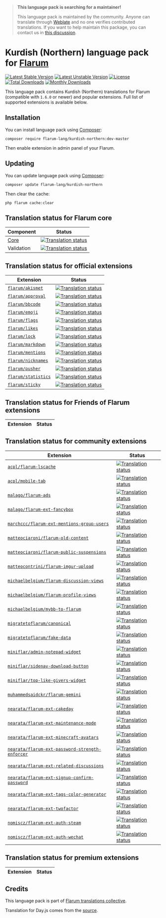 > **This language pack is searching for a maintainer!**
>
> This language pack is maintained by the community. Anyone can translate through [Weblate](https://weblate.rob006.net/languages/kmr/flarum/) and no one verifies contributed translations. If you want to help maintain this package, you can contact us in [this discussion](https://discuss.flarum.org/d/27519-the-flarum-language-project).


# Kurdish (Northern) language pack for [Flarum](https://flarum.org/)

[![Latest Stable Version](https://img.shields.io/packagist/v/flarum-lang/kurdish-northern?color=success&label=stable)](https://packagist.org/packages/flarum-lang/kurdish-northern) 
[![Latest Unstable Version](https://img.shields.io/packagist/v/flarum-lang/kurdish-northern?include_prereleases&label=unstable)](https://packagist.org/packages/flarum-lang/kurdish-northern) 
[![License](https://img.shields.io/packagist/l/flarum-lang/kurdish-northern)](https://packagist.org/packages/flarum-lang/kurdish-northern) 
[![Total Downloads](https://img.shields.io/packagist/dt/flarum-lang/kurdish-northern)](https://packagist.org/packages/flarum-lang/kurdish-northern/stats) 
[![Monthly Downloads](https://img.shields.io/packagist/dm/flarum-lang/kurdish-northern)](https://packagist.org/packages/flarum-lang/kurdish-northern/stats) 

This language pack contains Kurdish (Northern) translations for Flarum (compatible with `1.6.0` or newer) and popular extensions. Full list of supported extensions is available below.


## Installation

You can install language pack using [Composer](https://getcomposer.org/):

```console
composer require flarum-lang/kurdish-northern:dev-master
```

Then enable extension in admin panel of your Flarum.


## Updating

You can update language pack using [Composer](https://getcomposer.org/):

```console
composer update flarum-lang/kurdish-northern
```

Then clear the cache:

```console
php flarum cache:clear
```


## Translation status for Flarum core

| Component | Status |
| --- | --- |
| [Core](https://github.com/flarum/flarum-core) | [![Translation status](https://weblate.rob006.net/widgets/flarum/kmr/core/svg-badge.svg)](https://weblate.rob006.net/projects/flarum/core/kmr/) |
| Validation | [![Translation status](https://weblate.rob006.net/widgets/flarum/kmr/validation/svg-badge.svg)](https://weblate.rob006.net/projects/flarum/validation/kmr/) |


## Translation status for official extensions

<!-- flarum-extensions-list-start -->

| Extension | Status |
| --- | --- |
| [`flarum/akismet`](https://github.com/flarum/akismet) | [![Translation status](https://weblate.rob006.net/widgets/flarum/kmr/flarum-akismet/svg-badge.svg)](https://weblate.rob006.net/projects/flarum/flarum-akismet/kmr/) |
| [`flarum/approval`](https://github.com/flarum/approval) | [![Translation status](https://weblate.rob006.net/widgets/flarum/kmr/flarum-approval/svg-badge.svg)](https://weblate.rob006.net/projects/flarum/flarum-approval/kmr/) |
| [`flarum/bbcode`](https://github.com/flarum/bbcode) | [![Translation status](https://weblate.rob006.net/widgets/flarum/kmr/flarum-bbcode/svg-badge.svg)](https://weblate.rob006.net/projects/flarum/flarum-bbcode/kmr/) |
| [`flarum/emoji`](https://github.com/flarum/emoji) | [![Translation status](https://weblate.rob006.net/widgets/flarum/kmr/flarum-emoji/svg-badge.svg)](https://weblate.rob006.net/projects/flarum/flarum-emoji/kmr/) |
| [`flarum/flags`](https://github.com/flarum/flags) | [![Translation status](https://weblate.rob006.net/widgets/flarum/kmr/flarum-flags/svg-badge.svg)](https://weblate.rob006.net/projects/flarum/flarum-flags/kmr/) |
| [`flarum/likes`](https://github.com/flarum/likes) | [![Translation status](https://weblate.rob006.net/widgets/flarum/kmr/flarum-likes/svg-badge.svg)](https://weblate.rob006.net/projects/flarum/flarum-likes/kmr/) |
| [`flarum/lock`](https://github.com/flarum/lock) | [![Translation status](https://weblate.rob006.net/widgets/flarum/kmr/flarum-lock/svg-badge.svg)](https://weblate.rob006.net/projects/flarum/flarum-lock/kmr/) |
| [`flarum/markdown`](https://github.com/flarum/markdown) | [![Translation status](https://weblate.rob006.net/widgets/flarum/kmr/flarum-markdown/svg-badge.svg)](https://weblate.rob006.net/projects/flarum/flarum-markdown/kmr/) |
| [`flarum/mentions`](https://github.com/flarum/mentions) | [![Translation status](https://weblate.rob006.net/widgets/flarum/kmr/flarum-mentions/svg-badge.svg)](https://weblate.rob006.net/projects/flarum/flarum-mentions/kmr/) |
| [`flarum/nicknames`](https://github.com/flarum/nicknames) | [![Translation status](https://weblate.rob006.net/widgets/flarum/kmr/flarum-nicknames/svg-badge.svg)](https://weblate.rob006.net/projects/flarum/flarum-nicknames/kmr/) |
| [`flarum/pusher`](https://github.com/flarum/pusher) | [![Translation status](https://weblate.rob006.net/widgets/flarum/kmr/flarum-pusher/svg-badge.svg)](https://weblate.rob006.net/projects/flarum/flarum-pusher/kmr/) |
| [`flarum/statistics`](https://github.com/flarum/statistics) | [![Translation status](https://weblate.rob006.net/widgets/flarum/kmr/flarum-statistics/svg-badge.svg)](https://weblate.rob006.net/projects/flarum/flarum-statistics/kmr/) |
| [`flarum/sticky`](https://github.com/flarum/sticky) | [![Translation status](https://weblate.rob006.net/widgets/flarum/kmr/flarum-sticky/svg-badge.svg)](https://weblate.rob006.net/projects/flarum/flarum-sticky/kmr/) |

<!-- flarum-extensions-list-stop -->


## Translation status for Friends of Flarum extensions

<!-- fof-extensions-list-start -->

| Extension | Status |
| --- | --- |

<!-- fof-extensions-list-stop -->


## Translation status for community extensions

<!-- various-extensions-list-start -->

| Extension | Status |
| --- | --- |
| [`acpl/flarum-lscache`](https://github.com/android-com-pl/flarum-lscache) | [![Translation status](https://weblate.rob006.net/widgets/flarum/kmr/acpl-lscache/svg-badge.svg)](https://weblate.rob006.net/projects/flarum/acpl-lscache/kmr/) |
| [`acpl/mobile-tab`](https://github.com/android-com-pl/mobile-tab) | [![Translation status](https://weblate.rob006.net/widgets/flarum/kmr/acpl-mobile-tab/svg-badge.svg)](https://weblate.rob006.net/projects/flarum/acpl-mobile-tab/kmr/) |
| [`malago/flarum-ads`](https://github.com/malago86/flarum-ads) | [![Translation status](https://weblate.rob006.net/widgets/flarum/kmr/malago-ads/svg-badge.svg)](https://weblate.rob006.net/projects/flarum/malago-ads/kmr/) |
| [`malago/flarum-ext-fancybox`](https://github.com/malago86/flarum-ext-fancybox) | [![Translation status](https://weblate.rob006.net/widgets/flarum/kmr/malago-fancybox/svg-badge.svg)](https://weblate.rob006.net/projects/flarum/malago-fancybox/kmr/) |
| [`marchccc/flarum-ext-mentions-group-users`](https://github.com/Marchccc/flarum-ext-mentions-group-users) | [![Translation status](https://weblate.rob006.net/widgets/flarum/kmr/marchccc-mentions-group-users/svg-badge.svg)](https://weblate.rob006.net/projects/flarum/marchccc-mentions-group-users/kmr/) |
| [`matteociaroni/flarum-old-content`](https://github.com/matteociaroni/flarum-old-content) | [![Translation status](https://weblate.rob006.net/widgets/flarum/kmr/matteociaroni-old-content/svg-badge.svg)](https://weblate.rob006.net/projects/flarum/matteociaroni-old-content/kmr/) |
| [`matteociaroni/flarum-public-suspensions`](https://github.com/matteociaroni/flarum-public-suspensions) | [![Translation status](https://weblate.rob006.net/widgets/flarum/kmr/matteociaroni-public-suspensions/svg-badge.svg)](https://weblate.rob006.net/projects/flarum/matteociaroni-public-suspensions/kmr/) |
| [`matteocontrini/flarum-imgur-upload`](https://github.com/matteocontrini/flarum-imgur-upload) | [![Translation status](https://weblate.rob006.net/widgets/flarum/kmr/matteocontrini-imgur-upload/svg-badge.svg)](https://weblate.rob006.net/projects/flarum/matteocontrini-imgur-upload/kmr/) |
| [`michaelbelgium/flarum-discussion-views`](https://github.com/MichaelBelgium/flarum-discussion-views) | [![Translation status](https://weblate.rob006.net/widgets/flarum/kmr/michaelbelgium-discussion-views/svg-badge.svg)](https://weblate.rob006.net/projects/flarum/michaelbelgium-discussion-views/kmr/) |
| [`michaelbelgium/flarum-profile-views`](https://github.com/MichaelBelgium/flarum-profile-views) | [![Translation status](https://weblate.rob006.net/widgets/flarum/kmr/michaelbelgium-profile-views/svg-badge.svg)](https://weblate.rob006.net/projects/flarum/michaelbelgium-profile-views/kmr/) |
| [`michaelbelgium/mybb-to-flarum`](https://github.com/MichaelBelgium/mybb_to_flarum) | [![Translation status](https://weblate.rob006.net/widgets/flarum/kmr/michaelbelgium-mybb-to-flarum/svg-badge.svg)](https://weblate.rob006.net/projects/flarum/michaelbelgium-mybb-to-flarum/kmr/) |
| [`migratetoflarum/canonical`](https://github.com/migratetoflarum/canonical) | [![Translation status](https://weblate.rob006.net/widgets/flarum/kmr/migratetoflarum-canonical/svg-badge.svg)](https://weblate.rob006.net/projects/flarum/migratetoflarum-canonical/kmr/) |
| [`migratetoflarum/fake-data`](https://github.com/migratetoflarum/fake-data) | [![Translation status](https://weblate.rob006.net/widgets/flarum/kmr/migratetoflarum-fake-data/svg-badge.svg)](https://weblate.rob006.net/projects/flarum/migratetoflarum-fake-data/kmr/) |
| [`miniflar/admin-notepad-widget`](https://github.com/miniflar/admin-notepad-widget) | [![Translation status](https://weblate.rob006.net/widgets/flarum/kmr/miniflar-admin-notepad-widget/svg-badge.svg)](https://weblate.rob006.net/projects/flarum/miniflar-admin-notepad-widget/kmr/) |
| [`miniflar/sidenav-download-button`](https://github.com/miniflar/sidenav-download-button) | [![Translation status](https://weblate.rob006.net/widgets/flarum/kmr/miniflar-sidenav-download-button/svg-badge.svg)](https://weblate.rob006.net/projects/flarum/miniflar-sidenav-download-button/kmr/) |
| [`miniflar/top-like-givers-widget`](https://github.com/miniflar/top-like-givers-widget) | [![Translation status](https://weblate.rob006.net/widgets/flarum/kmr/miniflar-top-like-givers-widget/svg-badge.svg)](https://weblate.rob006.net/projects/flarum/miniflar-top-like-givers-widget/kmr/) |
| [`muhammedsaidckr/flarum-gemini`](https://github.com/muhammedsaidckr/flarum-gemini) | [![Translation status](https://weblate.rob006.net/widgets/flarum/kmr/muhammedsaidckr-gemini/svg-badge.svg)](https://weblate.rob006.net/projects/flarum/muhammedsaidckr-gemini/kmr/) |
| [`nearata/flarum-ext-cakeday`](https://github.com/Nearata/flarum-ext-cakeday) | [![Translation status](https://weblate.rob006.net/widgets/flarum/kmr/nearata-cakeday/svg-badge.svg)](https://weblate.rob006.net/projects/flarum/nearata-cakeday/kmr/) |
| [`nearata/flarum-ext-maintenance-mode`](https://github.com/Nearata/flarum-ext-maintenance-mode) | [![Translation status](https://weblate.rob006.net/widgets/flarum/kmr/nearata-maintenance-mode/svg-badge.svg)](https://weblate.rob006.net/projects/flarum/nearata-maintenance-mode/kmr/) |
| [`nearata/flarum-ext-minecraft-avatars`](https://github.com/Nearata/flarum-ext-minecraft-avatars) | [![Translation status](https://weblate.rob006.net/widgets/flarum/kmr/nearata-minecraft-avatars/svg-badge.svg)](https://weblate.rob006.net/projects/flarum/nearata-minecraft-avatars/kmr/) |
| [`nearata/flarum-ext-password-strength-enforcer`](https://github.com/Nearata/flarum-ext-password-strength-enforcer) | [![Translation status](https://weblate.rob006.net/widgets/flarum/kmr/nearata-password-strength-enforcer/svg-badge.svg)](https://weblate.rob006.net/projects/flarum/nearata-password-strength-enforcer/kmr/) |
| [`nearata/flarum-ext-related-discussions`](https://github.com/Nearata/flarum-ext-related-discussions) | [![Translation status](https://weblate.rob006.net/widgets/flarum/kmr/nearata-related-discussions/svg-badge.svg)](https://weblate.rob006.net/projects/flarum/nearata-related-discussions/kmr/) |
| [`nearata/flarum-ext-signup-confirm-password`](https://github.com/Nearata/flarum-ext-signup-confirm-password) | [![Translation status](https://weblate.rob006.net/widgets/flarum/kmr/nearata-signup-confirm-password/svg-badge.svg)](https://weblate.rob006.net/projects/flarum/nearata-signup-confirm-password/kmr/) |
| [`nearata/flarum-ext-tags-color-generator`](https://github.com/Nearata/flarum-ext-tags-color-generator) | [![Translation status](https://weblate.rob006.net/widgets/flarum/kmr/nearata-tags-color-generator/svg-badge.svg)](https://weblate.rob006.net/projects/flarum/nearata-tags-color-generator/kmr/) |
| [`nearata/flarum-ext-twofactor`](https://github.com/Nearata/flarum-ext-twofactor) | [![Translation status](https://weblate.rob006.net/widgets/flarum/kmr/nearata-twofactor/svg-badge.svg)](https://weblate.rob006.net/projects/flarum/nearata-twofactor/kmr/) |
| [`nomiscz/flarum-ext-auth-steam`](https://github.com/NomisCZ/flarum-ext-auth-steam) | [![Translation status](https://weblate.rob006.net/widgets/flarum/kmr/nomiscz-auth-steam/svg-badge.svg)](https://weblate.rob006.net/projects/flarum/nomiscz-auth-steam/kmr/) |
| [`nomiscz/flarum-ext-auth-wechat`](https://github.com/NomisCZ/flarum-ext-auth-wechat) | [![Translation status](https://weblate.rob006.net/widgets/flarum/kmr/nomiscz-auth-wechat/svg-badge.svg)](https://weblate.rob006.net/projects/flarum/nomiscz-auth-wechat/kmr/) |

<!-- various-extensions-list-stop -->


## Translation status for premium extensions

<!-- premium-extensions-list-start -->

| Extension | Status |
| --- | --- |

<!-- premium-extensions-list-stop -->


## Credits

This language pack is part of [Flarum translations collective](https://github.com/rob006-software/flarum-translations).

Translation for Day.js comes from the [source](https://github.com/iamkun/dayjs/blob/v1.10.4/src/locale/ku.js).
